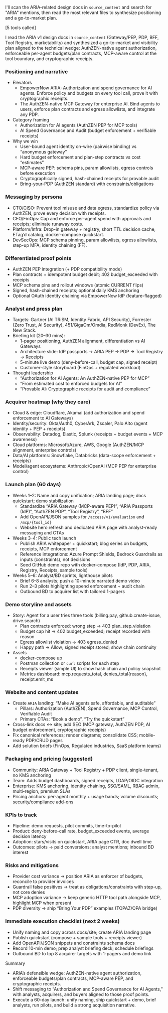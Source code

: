 I'll scan the ARIA-related design docs in `source_content` and search for "ARIA" mentions, then read the most relevant files to synthesize positioning and a go-to-market plan.

[5 tools called]

I read the ARIA v1 design docs in `source_content` (Gateway/PEP, PDP, BFF, Tool Registry, marketability) and synthesized a go-to-market and visibility plan aligned to the technical wedge: AuthZEN-native agent authorization, enforceable per-agent budgets/plan contracts, MCP-aware control at the tool boundary, and cryptographic receipts.

### Positioning and narrative
- Elevators
  - EmpowerNow ARIA: Authorization and spend governance for AI agents. Enforce policy and budgets on every tool call, prove it with cryptographic receipts.
  - The AuthZEN-native MCP Gateway for enterprise AI. Bind agents to users, enforce plan contracts and egress allowlists, and integrate any PDP.
- Category framing
  - Authorization for AI agents (AuthZEN PEP for MCP tools)
  - AI Spend Governance and Audit (budget enforcement + verifiable receipts)
- Why we win
  - User-bound agent identity on-wire (pairwise binding) vs “anonymous gateway”
  - Hard budget enforcement and plan-step contracts vs cost “estimates”
  - MCP-aware PEP: schema pins, param allowlists, egress controls before execution
  - Cryptographically signed, hash-chained receipts for provable audit
  - Bring-your-PDP (AuthZEN standard) with constraints/obligations

### Messaging by persona
- CTO/CISO: Prevent tool misuse and data egress, standardize policy via AuthZEN, prove every decision with receipts.
- CFO/FinOps: Cap and enforce per-agent spend with approvals and receipts; eliminate runaway costs.
- Platform/Infra: Drop-in gateway + registry, short TTL decision cache, ETag’d catalog, docker-compose quickstart.
- DevSecOps: MCP schema pinning, param allowlists, egress allowlists, step-up MFA, identity chaining (FF).

### Differentiated proof points
- AuthZEN PEP integration (+ PDP compatibility mode)
- Plan contracts + idempotent budget debit; 402 budget_exceeded with receipts
- MCP schema pins and rollout windows (atomic CURRENT flips)
- Signed, hash-chained receipts; optional daily KMS anchoring
- Optional OAuth identity chaining via EmpowerNow IdP (feature-flagged)

### Analyst and press plan
- Targets: Gartner (AI TRiSM, Identity Fabric, API Security), Forrester (Zero Trust, AI Security), 451/GigaOm/Omdia, RedMonk (DevEx), The New Stack.
- Briefing kit (20–30 mins):
  - 1-pager positioning, AuthZEN alignment, differentiation vs AI Gateways
  - Architecture slide: IdP passports → ARIA PEP → PDP → Tool Registry → Receipts
  - 5-minute live demo (deny-before-call, budget cap, signed receipt)
  - Customer-style storyboard (FinOps + regulated workload)
- Thought leadership
  - “Authorization for AI Agents: An AuthZEN-native PEP for MCP”
  - “From estimated cost to enforced budgets for AI”
  - “Provable AI: Cryptographic receipts for audit and compliance”

### Acquirer heatmap (why they care)
- Cloud & edge: Cloudflare, Akamai (add authorization and spend enforcement to AI Gateways)
- Identity/security: Okta/Auth0, CyberArk, Zscaler, Palo Alto (agent identity + PEP + receipts)
- Observability: Datadog, Elastic, Splunk (receipts + budget events + MCP awareness)
- Cloud platforms: Microsoft/Azure, AWS, Google (AuthZEN/MCP alignment, enterprise controls)
- Data/AI platforms: Snowflake, Databricks (data-scope enforcement + receipts)
- Model/agent ecosystems: Anthropic/OpenAI (MCP PEP for enterprise control)

### Launch plan (60 days)
- Weeks 1–2: Name and copy unification; ARIA landing page; docs quickstart; demo stabilization
  - Standardize “ARIA Gateway (MCP-aware PEP)”, “ARIA Passports (IdP)”, “AuthZEN PDP”, “Tool Registry”, “BFF”
  - Add OpenAPI/JSON samples for `/access/v1/evaluation` and `/mcp/{tool_id}`
  - Website hero refresh and dedicated ARIA page with analyst-ready messaging and CTAs
- Weeks 3–4: Public tech launch
  - Publish ARIA whitepaper + quickstart; blog series on budgets, receipts, MCP enforcement
  - Reference integrations: Azure Prompt Shields, Bedrock Guardrails as inputs (constraints), not decisions
  - Seed GitHub demo repo with docker-compose (IdP, PDP, ARIA, Registry, Receipts, sample tools)
- Weeks 5–6: Analyst/BD sprints, lighthouse pilots
  - Brief 6–8 analysts; push a 10-minute narrated demo video
  - Run 2–3 pilots highlighting spend enforcement + audit chain
  - Outbound BD to acquirer list with tailored 1-pagers

### Demo storyline and assets
- Story: Agent for a user tries three tools (billing.pay, github.create-issue, drive.search)
  - Plan contracts enforced: wrong step → 403 plan_step_violation
  - Budget cap hit → 402 budget_exceeded; receipt recorded with reason
  - Egress allowlist violation → 403 egress_denied
  - Happy path → Allow; signed receipt stored; show chain continuity
- Assets
  - docker-compose up
  - Postman collection or `curl` scripts for each step
  - Receipts viewer (simple UI) to show hash chain and policy snapshot
  - Metrics dashboard: mcp.requests_total, denies_total{reason}, receipt.emit_ms

### Website and content updates
- Create `ARIA` landing: “Make AI agents safe, affordable, and auditable”
  - Pillars: Authorization (AuthZEN), Spend Governance, MCP Control, Verifiable Audit
  - Primary CTAs: “Book a demo”, “Try the quickstart”
- Cross-link docs ↔ site; add SEO (MCP gateway, AuthZEN PDP, AI budget enforcement, cryptographic receipts)
- Fix canonical references; render diagrams; consolidate CSS; mobile-ready PDP/CRUD pages
- Add solution briefs (FinOps, Regulated industries, SaaS platform teams)

### Packaging and pricing (suggested)
- Community: ARIA Gateway + Tool Registry + PDP client, single-tenant, no KMS anchoring
- Team: Adds budget dashboards, signed receipts, LDAP/OIDC integration
- Enterprise: KMS anchoring, identity chaining, SSO/SAML, RBAC admin, multi-region, premium SLAs
- Pricing anchors: per-agent monthly + usage bands; volume discounts; security/compliance add-ons

### KPIs to track
- Pipeline: demo requests, pilot commits, time-to-pilot
- Product: deny-before-call rate, budget_exceeded events, average decision latency
- Adoption: stars/visits on quickstart, ARIA page CTR, doc dwell time
- Outcomes: pilots → paid conversions; analyst mentions; inbound BD interest

### Risks and mitigations
- Provider cost variance → position ARIA as enforcer of budgets, reconcile to provider invoices
- Guardrail false positives → treat as obligations/constraints with step-up, not core denies
- MCP adoption variance → keep generic HTTP tool path alongside MCP, highlight MCP when present
- PDP diversity → ship “Bring Your PDP” examples (TOPAZ/OPA bridge)

### Immediate execution checklist (next 2 weeks)
- Unify naming and copy across docs/site; create ARIA landing page
- Publish quickstart (compose + sample tools + receipts viewer)
- Add OpenAPI/JSON snippets and constraints schema docs
- Record 10-min demo; prep analyst briefing deck; schedule briefings
- Outbound BD to top 8 acquirer targets with 1-pagers and demo link

Summary
- ARIA’s defensible wedge: AuthZEN-native agent authorization, enforceable budgets/plan contracts, MCP-aware PEP, and cryptographic receipts.
- Shift messaging to “Authorization and Spend Governance for AI Agents,” with analysts, acquirers, and buyers aligned to those proof points.
- Execute a 60-day launch: unify naming, ship quickstart + demo, brief analysts, run pilots, and build a strong acquisition narrative.